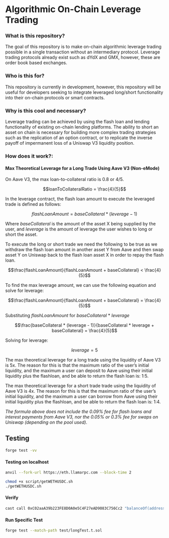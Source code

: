 
# Algorithmic On-Chain Leverage Trading


### **What is this repository?**

The goal of this repository is to make on-chain algorithmic leverage trading possible in a single transaction without an intermediary protocol. Leverage trading protocols already exist such as dYdX and GMX, however, these are order book based exchanges.

### **Who is this for?**

This repository is currently in development, however, this repository will be useful for developers seeking to integrate leveraged long/short functionality into their on-chain protocols or smart contracts. 

### **Why is this cool and necessary?** 

Leverage trading can be achieved by using the flash loan and lending functionality of existing on-chain lending platforms. The ability to short an asset on chain is necessary for building more complex trading strategies such as the replication of an option contract, or to replicate the inverse payoff of impermanent loss of a Uniswap V3 liquidity position.  

### **How does it work?:**

#### **Max Theoretical Leverage for a Long Trade Using Aave V3 (Non-eMode)**

On Aave V3, the max loan-to-collateral ratio is 0.8 or 4/5.

$$loanToCollateralRatio = \frac{4}{5}$$

In the leverage contract, the flash loan amount to execute the leveraged trade is defined as follows:

$$flashLoanAmount = baseCollateral * (leverage - 1)$$

Where *baseCollateral* is the amount of the asset X being supplied by the user, and *leverage* is the amount of leverage the user wishes to long or short the asset.

To execute the long or short trade we need the following to be true as we withdraw the flash loan amount in another asset Y from Aave and then swap asset Y on Uniswap back to the flash loan asset X in order to repay the flash loan.

$$\frac{flashLoanAmount}{flashLoanAmount + baseCollateral} < \frac{4}{5}$$

To find the max leverage amount, we can use the following equation and solve for leverage:

$$\frac{flashLoanAmount}{flashLoanAmount + baseCollateral} = \frac{4}{5}$$

  Substituting *flashLoanAmount* for *baseCollateral*  * *leverage*

$$\frac{baseCollateral * (leverage - 1)}{baseCollateral * leverage + baseCollateral}  = \frac{4}{5}$$

Solving for leverage:

$$leverage = 5$$

The max theoretical leverage for a long trade using the liquidity of Aave V3 is 5x. The reason for this is that the maximum ratio of the user’s initial liquidity, and the maximum a user can deposit to Aave using their initial liquidity plus the flashloan, and be able to return the flash loan is: 1:5. 

The max theoretical leverage for a short trade trade using the liquidity of Aave V3 is 4x. The reason for this is that the maximum ratio of the user’s initial liquidity, and the maximum a user can borrow from Aave using their initial liquidity plus the flashloan, and be able to return the flash loan is: 1:4.

*The formula above does not include the 0.09% fee for flash loans and interest payments from Aave V3, nor the 0.05% or 0.3% fee for swaps on Uniswap (depending on the pool used).*




## Testing
####
```sh
forge test -vv
```

#### Testing on localhost 
```sh
anvil --fork-url https://eth.llamarpc.com --block-time 2
```

```sh
chmod +x script/getWETHUSDC.sh
./getWETHUSDC.sh
```

#### Verify
```sh
cast call 0xC02aaA39b223FE8D0A0e5C4F27eAD9083C756Cc2 "balanceOf(address)(uint256)" 0xf39Fd6e51aad88F6F4ce6aB8827279cffFb92266 --rpc-url http://localhost:8545
```

#### Run Specific Test
```sh
forge test --match-path test/longTest.t.sol
```